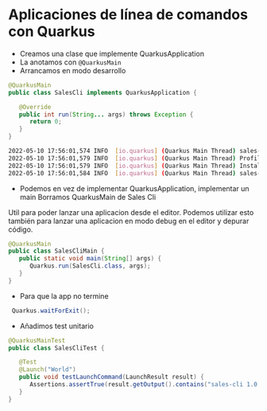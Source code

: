 # Aplicaciones de línea de comandos con Quarkus

* Creamos una clase que implemente QuarkusApplication
* La anotamos con `@QuarkusMain`
* Arrancamos en modo desarrollo
```java
@QuarkusMain
public class SalesCli implements QuarkusApplication {

   @Override
   public int run(String... args) throws Exception {
      return 0;
   }
}
```
```bash
2022-05-10 17:56:01,574 INFO  [io.quarkus] (Quarkus Main Thread) sales-cli 1.0.0-SNAPSHOT on JVM (powered by Quarkus 2.8.3.Final) started in 0.147s. 
2022-05-10 17:56:01,579 INFO  [io.quarkus] (Quarkus Main Thread) Profile dev activated. Live Coding activated.
2022-05-10 17:56:01,579 INFO  [io.quarkus] (Quarkus Main Thread) Installed features: [cdi]
2022-05-10 17:56:01,584 INFO  [io.quarkus] (Quarkus Main Thread) sales-cli stopped in 0.000s
```

* Podemos en vez de implementar QuarkusApplication, implementar un main
Borramos QuarkusMain de Sales Cli

Util para poder lanzar una aplicacion desde el editor. Podemos utilizar esto también para lanzar una aplicacion
en modo debug en el editor y depurar código.

```java
@QuarkusMain
public class SalesCliMain {
   public static void main(String[] args) {
      Quarkus.run(SalesCli.class, args);
   }
}
```

* Para que la app no termine

```java
 Quarkus.waitForExit();
```

* Añadimos test unitario

```java
@QuarkusMainTest
public class SalesCliTest {

   @Test
   @Launch("World")
   public void testLaunchCommand(LaunchResult result) {
      Assertions.assertTrue(result.getOutput().contains("sales-cli 1.0.0-SNAPSHOT on JVM"));
   }
}
```